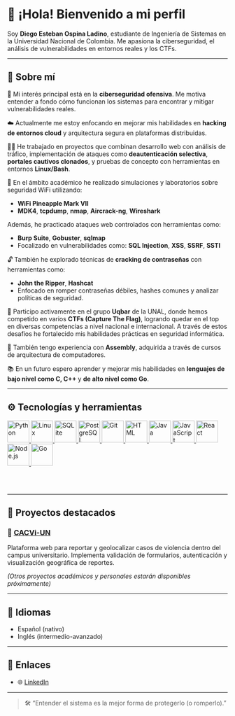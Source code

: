 <h1 align="left">👋 ¡Hola! Bienvenido a mi perfil</h1>

<p align="left">
  Soy <strong>Diego Esteban Ospina Ladino</strong>, estudiante de Ingeniería de Sistemas en la Universidad Nacional de Colombia. Me apasiona la ciberseguridad, el análisis de vulnerabilidades en entornos reales y los CTFs.
</p>

---

## 🧠 Sobre mí

🔐 Mi interés principal está en la **ciberseguridad ofensiva**. Me motiva entender a fondo cómo funcionan los sistemas para encontrar y mitigar vulnerabilidades reales.

☁️ Actualmente me estoy enfocando en mejorar mis habilidades en **hacking de entornos cloud** y arquitectura segura en plataformas distribuidas.

👨‍💻 He trabajado en proyectos que combinan desarrollo web con análisis de tráfico, implementación de ataques como **deautenticación selectiva**, **portales cautivos clonados**, y pruebas de concepto con herramientas en entornos **Linux/Bash**.

🧪 En el ámbito académico he realizado simulaciones y laboratorios sobre seguridad WiFi utilizando:

- **WiFi Pineapple Mark VII**
- **MDK4**, **tcpdump**, **nmap**, **Aircrack-ng**, **Wireshark**

Además, he practicado ataques web controlados con herramientas como:

- **Burp Suite**, **Gobuster**, **sqlmap**
- Focalizado en vulnerabilidades como: **SQL Injection**, **XSS**, **SSRF**, **SSTI**

🔓 También he explorado técnicas de **cracking de contraseñas** con herramientas como:

- **John the Ripper**, **Hashcat**
- Enfocado en romper contraseñas débiles, hashes comunes y analizar políticas de seguridad.

🧩 Participo activamente en el grupo **Uqbar** de la UNAL, donde hemos competido en varios **CTFs (Capture The Flag)**, logrando quedar en el top en diversas competencias a nivel nacional e internacional. A través de estos desafíos he fortalecido mis habilidades prácticas en seguridad informática.

🧠 También tengo experiencia con **Assembly**, adquirida a través de cursos de arquitectura de computadores.

📚 En un futuro espero aprender y mejorar mis habilidades en **lenguajes de bajo nivel como C, C++** y **de alto nivel como Go**.

---

## ⚙️ Tecnologías y herramientas

<a href="https://www.python.org/" target="_blank">
  <img title="Python" alt="Python" width="50px" src="https://cdn.jsdelivr.net/gh/devicons/devicon/icons/python/python-original.svg" />
</a>
<a href="https://www.linux.org/" target="_blank">
  <img title="Linux" alt="Linux" width="50px" src="https://cdn.jsdelivr.net/gh/devicons/devicon/icons/linux/linux-original.svg" />
</a>
<a href="https://www.sqlite.org/" target="_blank">
  <img title="SQLite" alt="SQLite" width="50px" src="https://cdn.jsdelivr.net/gh/devicons/devicon/icons/sqlite/sqlite-original.svg" />
</a>
<a href="https://www.postgresql.org/" target="_blank">
  <img title="PostgreSQL" alt="PostgreSQL" width="50px" src="https://cdn.jsdelivr.net/gh/devicons/devicon/icons/postgresql/postgresql-original.svg" />
</a>
<a href="https://git-scm.com/" target="_blank">
  <img title="Git" alt="Git" width="50px" src="https://cdn.jsdelivr.net/gh/devicons/devicon/icons/git/git-original.svg" />
</a>
<a href="https://developer.mozilla.org/en-US/docs/Web/HTML" target="_blank">
  <img title="HTML" alt="HTML" width="50px" src="https://cdn.jsdelivr.net/gh/devicons/devicon/icons/html5/html5-original.svg" />
</a>
<a href="https://www.java.com/" target="_blank">
  <img title="Java" alt="Java" width="50px" src="https://cdn.jsdelivr.net/gh/devicons/devicon/icons/java/java-original.svg" />
</a>
<a href="https://www.javascript.com/" target="_blank">
  <img title="JavaScript" alt="JavaScript" width="50px" src="https://cdn.jsdelivr.net/gh/devicons/devicon/icons/javascript/javascript-original.svg" />
</a>
<a href="https://react.dev/" target="_blank">
  <img title="React" alt="React" width="50px" src="https://cdn.jsdelivr.net/gh/devicons/devicon/icons/react/react-original.svg" />
</a>
<a href="https://nodejs.org/" target="_blank">
  <img title="Node.js" alt="Node.js" width="50px" src="https://cdn.jsdelivr.net/gh/devicons/devicon/icons/nodejs/nodejs-original.svg" />
</a>
<a href="https://go.dev/" target="_blank">
  <img title="Go" alt="Go" width="50px" src="https://cdn.jsdelivr.net/gh/devicons/devicon/icons/go/go-original.svg" />
</a>

<br><br>

---

## 📌 Proyectos destacados

### 🔹 [CACVi-UN](https://github.com/Bellic12/2025-1_IngeSoft1)
Plataforma web para reportar y geolocalizar casos de violencia dentro del campus universitario. Implementa validación de formularios, autenticación y visualización geográfica de reportes.

*(Otros proyectos académicos y personales estarán disponibles próximamente)*

---

## 💬 Idiomas

- Español (nativo)
- Inglés (intermedio-avanzado)

---

## 🔗 Enlaces

- 🌐 [LinkedIn](https://www.linkedin.com/in/diego-ospina-ladino/)

---

> 🛠️ “Entender el sistema es la mejor forma de protegerlo (o romperlo).”
